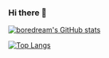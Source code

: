 ### Hi there 👋

<!--
**boredream/boredream** is a ✨ _special_ ✨ repository because its `README.md` (this file) appears on your GitHub profile.

Here are some ideas to get you started:

- 🔭 I’m currently working on ...
- 🌱 I’m currently learning ...
- 👯 I’m looking to collaborate on ...
- 🤔 I’m looking for help with ...
- 💬 Ask me about ...
- 📫 How to reach me: ...
- 😄 Pronouns: ...
- ⚡ Fun fact: ...
-->


[![boredream's GitHub stats](https://github-readme-stats.vercel.app/api?username=boredream&count_private=true&show_icons=true&theme=vue)](https://github.com/boredream)

[![Top Langs](https://github-readme-stats.vercel.app/api/top-langs/?username=boredream&layout=compact)](https://github.com/boredream)

<!--
<a href="https://github.com/boredream/Blog">
  <img align="center" src="https://github-readme-stats.vercel.app/api/pin/?username=boredream&repo=Blog" />
</a>

<a href="https://github.com/boredream/aboutme">
  <img align="center" src="https://github-readme-stats.vercel.app/api/pin/?username=boredream&repo=aboutme" />
</a>

<a href="https://github.com/boredream/boredream.github.io">
  <img align="center" src="https://github-readme-stats.vercel.app/api/pin/?username=boredream&repo=boredream.github.io" />
</a>
-->

